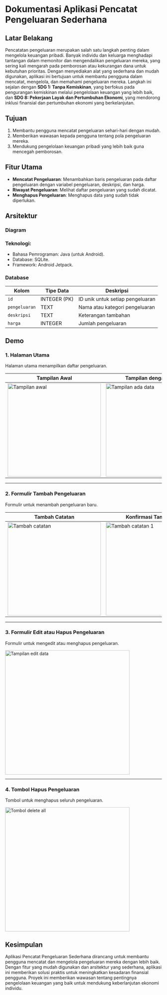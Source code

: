 # Dokumentasi Aplikasi Pencatat Pengeluaran Sederhana

## Latar Belakang
Pencatatan pengeluaran merupakan salah satu langkah penting dalam mengelola keuangan pribadi. Banyak individu dan keluarga menghadapi tantangan dalam memonitor dan mengendalikan pengeluaran mereka, yang sering kali mengarah pada pemborosan atau kekurangan dana untuk kebutuhan prioritas. Dengan menyediakan alat yang sederhana dan mudah digunakan, aplikasi ini bertujuan untuk membantu pengguna dalam mencatat, mengelola, dan memahami pengeluaran mereka. Langkah ini sejalan dengan **SDG 1: Tanpa Kemiskinan**, yang berfokus pada pengurangan kemiskinan melalui pengelolaan keuangan yang lebih baik, dan **SDG 8: Pekerjaan Layak dan Pertumbuhan Ekonomi**, yang mendorong inklusi finansial dan pertumbuhan ekonomi yang berkelanjutan.

## Tujuan
1. Membantu pengguna mencatat pengeluaran sehari-hari dengan mudah.
2. Memberikan wawasan kepada pengguna tentang pola pengeluaran mereka.
3. Mendukung pengelolaan keuangan pribadi yang lebih baik guna mencegah pemborosan.

## Fitur Utama
- **Mencatat Pengeluaran**: Menambahkan baris pengeluaran pada daftar pengeluaran dengan variabel pengeluaran, deskripsi, dan harga.
- **Riwayat Pengeluaran**: Melihat daftar pengeluaran yang sudah dicatat.
- **Menghapus Pengeluaran**: Menghapus data yang sudah tidak diperlukan.

## Arsitektur
### Diagram

### Teknologi:
- Bahasa Pemrograman: Java (untuk Android).
- Database: SQLite.
- Framework: Android Jetpack.
### Database
| Kolom         | Tipe Data       | Deskripsi                              |
|---------------|----------------|---------------------------------------|
| `id`          | INTEGER (PK)   | ID unik untuk setiap pengeluaran       |
| `pengeluaran` | TEXT           | Nama atau kategori pengeluaran         |
| `deskripsi`   | TEXT           | Keterangan tambahan                    |
| `harga`       | INTEGER           | Jumlah pengeluaran                     |

## Demo

### 1. Halaman Utama
Halaman utama menampilkan daftar pengeluaran.

| Tampilan Awal | Tampilan dengan Data |
|---------------|-----------------------|
| <img src="https://github.com/user-attachments/assets/de360514-8d15-4150-b5ae-e46988a3d419" alt="Tampilan awal" width="300"/> | <img src="https://github.com/user-attachments/assets/71eb556d-0f58-444a-aefb-32da5d73b5d7" alt="Tampilan ada data" width="300"/> |

---

### 2. Formulir Tambah Pengeluaran
Formulir untuk menambah pengeluaran baru.

| Tambah Catatan | Konfirmasi Tambahan |
|----------------|----------------------|
| <img src="https://github.com/user-attachments/assets/77612e17-10d5-4418-b899-1a050a62284c" alt="Tambah catatan" width="300"/> | <img src="https://github.com/user-attachments/assets/9c89789d-b62c-4314-8b47-6de7bd7f63b9" alt="Tambah catatan 1" width="300"/> |

---

### 3. Formulir Edit atau Hapus Pengeluaran
Formulir untuk mengedit atau menghapus pengeluaran.

<img src="https://github.com/user-attachments/assets/f9987597-72a1-442f-99b8-9ddbfe275df7" alt="Tampilan edit data" width="400"/>

---

### 4. Tombol Hapus Pengeluaran
Tombol untuk menghapus seluruh pengeluaran.

<img src="https://github.com/user-attachments/assets/3f8ce43c-ef52-4bba-8c27-905a7b74f45f" alt="Tombol delete all" width="400"/>


## Kesimpulan
Aplikasi Pencatat Pengeluaran Sederhana dirancang untuk membantu pengguna mencatat dan mengelola pengeluaran mereka dengan lebih baik. Dengan fitur yang mudah digunakan dan arsitektur yang sederhana, aplikasi ini memberikan solusi praktis untuk meningkatkan kesadaran finansial pengguna. Proyek ini memberikan wawasan tentang pentingnya pengelolaan keuangan yang baik untuk mendukung keberlanjutan ekonomi individu.







